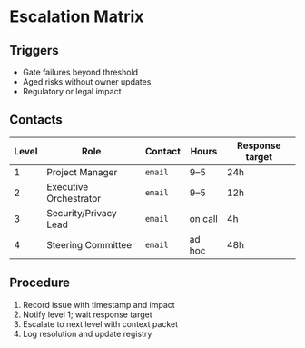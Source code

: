 # Escalation Matrix

## Triggers

- Gate failures beyond threshold
- Aged risks without owner updates
- Regulatory or legal impact

## Contacts

| Level | Role | Contact | Hours | Response target |
|-------|------|---------|-------|-----------------|
| 1 | Project Manager | `email` | 9–5 | 24h |
| 2 | Executive Orchestrator | `email` | 9–5 | 12h |
| 3 | Security/Privacy Lead | `email` | on call | 4h |
| 4 | Steering Committee | `email` | ad hoc | 48h |

## Procedure

1. Record issue with timestamp and impact
2. Notify level 1; wait response target
3. Escalate to next level with context packet
4. Log resolution and update registry
